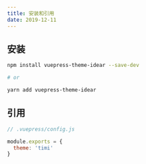 ```yaml
---
title: 安装和引用
date: 2019-12-11
---
```


## 安装

```bash
npm install vuepress-theme-idear --save-dev

# or

yarn add vuepress-theme-idear
```

## 引用

```javascript
// .vuepress/config.js

module.exports = {
  theme: 'timi'
}  
```
